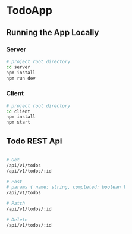 # TodoApp


## Running the App Locally

### Server

```bash
# project root directory
cd server
npm install
npm run dev
```

### Client

```bash
# project root directory
cd client
npm install
npm start
```

## Todo REST Api

```bash

# Get
/api/v1/todos
/api/v1/todos/:id 

# Post
# params { name: string, completed: boolean }
/api/v1/todos  

# Patch
/api/v1/todos/:id 

# Delete
/api/v1/todos/:id 




